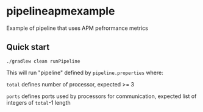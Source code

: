 # pipelineapmexample
Example of pipeline that uses APM pefrormance metrics

## Quick start
```
./gradlew clean runPipeline
```
This will run "pipeline" defined by `pipeline.properties` where:

`total` defines number of processor, expected >= 3

`ports` defines ports used by processors for communication, expected list of integers of `total`-1 length
